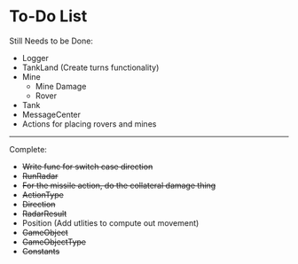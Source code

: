 # To-Do List
Still Needs to be Done:
- Logger
- TankLand (Create turns functionality)
- Mine
	- Mine Damage
  - Rover
- Tank
- MessageCenter
- Actions for placing rovers and mines

---
Complete:
- ~~Write func for switch case direction~~
- ~~RunRadar~~
- ~~For the missile action, do the collateral damage thing~~
- ~~ActionType~~
- ~~Direction~~
- ~~RadarResult~~
- Position (Add utlities to compute out movement)
- ~~GameObject~~
- ~~GameObjectType~~
- ~~Constants~~